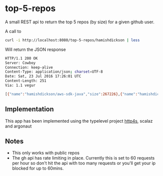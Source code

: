 # top-5-repos

A small REST api to return the top 5 repos (by size) for a given github user.

A call to

```bash
curl -i http://localhost:8080/top-5-repos/hamishdickson | less
```

Will return the JSON response

```bash
HTTP/1.1 200 OK
Server: Cowboy
Connection: keep-alive
Content-Type: application/json; charset=UTF-8
Date: Sat, 23 Jul 2016 17:26:01 UTC
Content-Length: 251
Via: 1.1 vegur

[{"name":"hamishdickson/aws-sdk-java","size":267226},{"name":"hamishdickson/emacs-for-scala","size":118097},{"name":"hamishdickson/scala","size":85243},{"name":"hamishdickson/sympy","size":63945},{"name":"hamishdickson/tooting-strength","size":40906}]
```

## Implementation

This app has been implemented using the typelevel project [http4s](http://http4s.org/), scalaz and argonaut

## Notes

- This only works with public repos
- The gh api has rate limiting in place. Currently this is set to 60 requests per hour so don't hit the api with too many requests or you'll get your ip blocked for up to 60mins.
